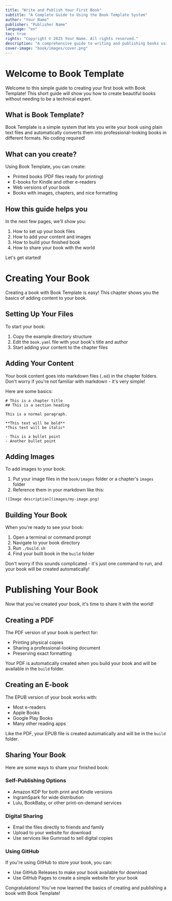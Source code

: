 ```yaml
---
title: "Write and Publish Your First Book"
subtitle: "A Complete Guide to Using the Book Template System"
author: "Your Name"
publisher: "Publisher Name"
language: "en"
toc: true
rights: "Copyright © 2025 Your Name. All rights reserved."
description: "A comprehensive guide to writing and publishing books using Markdown and the Book Template system."
cover-image: "book/images/cover.png"
---
```




<!-- Start of section: 01-introduction.md -->

# Welcome to Book Template

Welcome to this simple guide to creating your first book with Book Template! This short guide will show you how to create beautiful books without needing to be a technical expert.

## What is Book Template?

Book Template is a simple system that lets you write your book using plain text files and automatically converts them into professional-looking books in different formats. No coding required!

## What can you create?

Using Book Template, you can create:

- Printed books (PDF files ready for printing)
- E-books for Kindle and other e-readers
- Web versions of your book
- Books with images, chapters, and nice formatting

## How this guide helps you

In the next few pages, we'll show you:

1. How to set up your book files
2. How to add your content and images
3. How to build your finished book
4. How to share your book with the world

Let's get started!




<!-- Start of section: 01-creating-your-book.md -->

# Creating Your Book

Creating a book with Book Template is easy! This chapter shows you the basics of adding content to your book.

## Setting Up Your Files

To start your book:

1. Copy the example directory structure
2. Edit the `book.yaml` file with your book's title and author
3. Start adding your content to the chapter files

## Adding Your Content

Your book content goes into markdown files (`.md`) in the chapter folders. Don't worry if you're not familiar with markdown - it's very simple!

Here are some basics:

```
# This is a chapter title
## This is a section heading

This is a normal paragraph.

**This text will be bold**
*This text will be italic*

- This is a bullet point
- Another bullet point
```

## Adding Images

To add images to your book:

1. Put your image files in the `book/images` folder or a chapter's `images` folder
2. Reference them in your markdown like this:

```
![Image description](images/my-image.png)
```

## Building Your Book

When you're ready to see your book:

1. Open a terminal or command prompt
2. Navigate to your book directory
3. Run `./build.sh`
4. Find your built book in the `build` folder

Don't worry if this sounds complicated - it's just one command to run, and your book will be created automatically!




<!-- Start of section: 01-publishing-your-book.md -->

# Publishing Your Book

Now that you've created your book, it's time to share it with the world!

## Creating a PDF

The PDF version of your book is perfect for:
- Printing physical copies
- Sharing a professional-looking document
- Preserving exact formatting

Your PDF is automatically created when you build your book and will be available in the `build` folder.

## Creating an E-book

The EPUB version of your book works with:
- Most e-readers
- Apple Books
- Google Play Books
- Many other reading apps

Like the PDF, your EPUB file is created automatically and will be in the `build` folder.

## Sharing Your Book

Here are some ways to share your finished book:

### Self-Publishing Options
- Amazon KDP for both print and Kindle versions
- IngramSpark for wide distribution
- Lulu, BookBaby, or other print-on-demand services

### Digital Sharing
- Email the files directly to friends and family
- Upload to your website for download
- Use services like Gumroad to sell digital copies

### Using GitHub
If you're using GitHub to store your book, you can:
- Use GitHub Releases to make your book available for download
- Use GitHub Pages to create a simple website for your book

Congratulations! You've now learned the basics of creating and publishing a book with Book Template!



